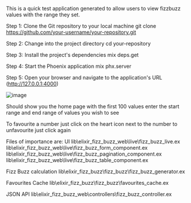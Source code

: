 This is a quick test application generated to allow users to view fizzbuzz values with the range they set.

Step 1: Clone the Git repository to your local machine
git clone https://github.com/your-username/your-repository.git

Step 2: Change into the project directory
cd your-repository

Step 3: Install the project's dependencies
mix deps.get

Step 4: Start the Phoenix application
mix phx.server

Step 5: Open your browser and navigate to the application's URL (http://127.0.0.1:4000)

![image](https://github.com/johnlewizz/elixir_fizz_buzz/assets/28037155/3ea9f100-8eb7-4a10-8003-58425f863b68)

Should show you the home page with the first 100 values
enter the start range and end range of values you wish to see

To favourite a number just click on the heart icon next to the number to unfavourite just click again

Files of importance are:
UI
lib\elixir_fizz_buzz_web\live\fizz_buzz_live.ex
lib\elixir_fizz_buzz_web\live\fizz_buzz_form_component.ex
lib\elixir_fizz_buzz_web\live\fizz_buzz_pagination_component.ex
lib\elixir_fizz_buzz_web\live\fizz_buzz_table_component.ex

Fizz Buzz calculation
lib\elixir_fizz_buzz\fizz_buzz\fizz_buzz_generator.ex

Favourites Cache
lib\elixir_fizz_buzz\fizz_buzz\favourites_cache.ex

JSON API
lib\elixir_fizz_buzz_web\controllers\fizz_buzz_controller.ex
